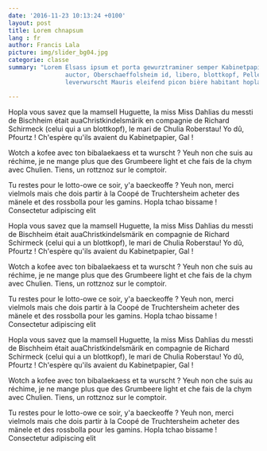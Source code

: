 ```yaml
---
date: '2016-11-23 10:13:24 +0100'
layout: post
title: Lorem chnapsum
lang : fr
author: Francis Lala
picture: img/slider_bg04.jpg
categorie: classe
summary: "Lorem Elsass ipsum et porta gewurztraminer semper Kabinetpapier non nullam geïz 
                auctor, Oberschaeffolsheim id, libero, blottkopf, Pellentesque ornare tellus aliquam purus 
                leverwurscht Mauris eleifend picon bière habitant hopla nüdle elit réchime"

---
```



Hopla vous savez que la mamsell Huguette, la miss Miss Dahlias du messti de Bischheim était auaChristkindelsmärik en compagnie de Richard Schirmeck (celui qui a un blottkopf), le mari de Chulia Roberstau! Yo dû, Pfourtz ! Ch'espère qu'ils avaient du Kabinetpapier, Gal !

Wotch a kofee avec ton bibalaekaess et ta wurscht ? Yeuh non che suis au réchime, je ne mange plus que des Grumbeere light et che fais de la chym avec Chulien. Tiens, un rottznoz sur le comptoir.

Tu restes pour le lotto-owe ce soir, y'a baeckeoffe ? Yeuh non, merci vielmols mais che dois partir à la Coopé de Truchtersheim acheter des mänele et des rossbolla pour les gamins. Hopla tchao bissame ! Consectetur adipiscing elit

Hopla vous savez que la mamsell Huguette, la miss Miss Dahlias du messti de Bischheim était auaChristkindelsmärik en compagnie de Richard Schirmeck (celui qui a un blottkopf), le mari de Chulia Roberstau! Yo dû, Pfourtz ! Ch'espère qu'ils avaient du Kabinetpapier, Gal !

Wotch a kofee avec ton bibalaekaess et ta wurscht ? Yeuh non che suis au réchime, je ne mange plus que des Grumbeere light et che fais de la chym avec Chulien. Tiens, un rottznoz sur le comptoir.

Tu restes pour le lotto-owe ce soir, y'a baeckeoffe ? Yeuh non, merci vielmols mais che dois partir à la Coopé de Truchtersheim acheter des mänele et des rossbolla pour les gamins. Hopla tchao bissame ! Consectetur adipiscing elit

Hopla vous savez que la mamsell Huguette, la miss Miss Dahlias du messti de Bischheim était auaChristkindelsmärik en compagnie de Richard Schirmeck (celui qui a un blottkopf), le mari de Chulia Roberstau! Yo dû, Pfourtz ! Ch'espère qu'ils avaient du Kabinetpapier, Gal !

Wotch a kofee avec ton bibalaekaess et ta wurscht ? Yeuh non che suis au réchime, je ne mange plus que des Grumbeere light et che fais de la chym avec Chulien. Tiens, un rottznoz sur le comptoir.

Tu restes pour le lotto-owe ce soir, y'a baeckeoffe ? Yeuh non, merci vielmols mais che dois partir à la Coopé de Truchtersheim acheter des mänele et des rossbolla pour les gamins. Hopla tchao bissame ! Consectetur adipiscing elit

